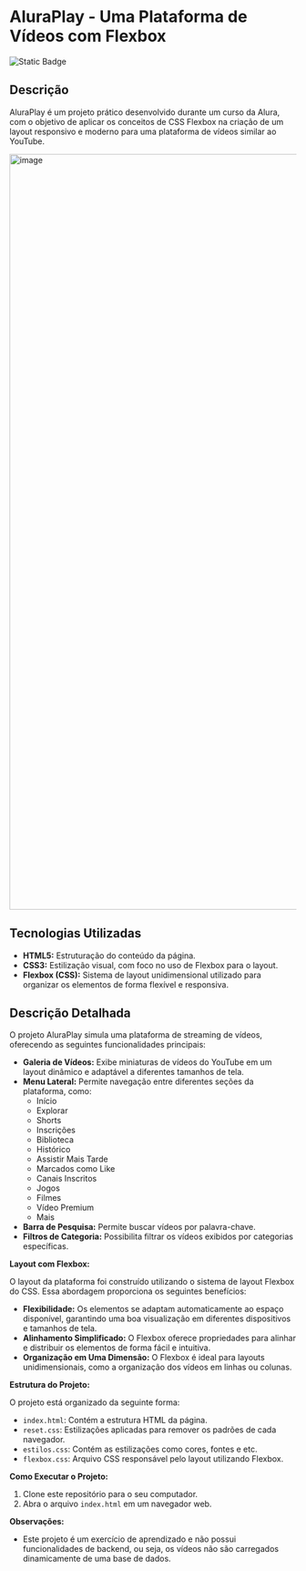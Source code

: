 # AluraPlay - Uma Plataforma de Vídeos com Flexbox
![Static Badge](https://img.shields.io/badge/Status-Em%20andamento-blue)

## Descrição

AluraPlay é um projeto prático desenvolvido durante um curso da Alura, com o objetivo de aplicar os conceitos de CSS Flexbox na criação de um layout responsivo e moderno para uma plataforma de vídeos similar ao YouTube.

<img width="1326" alt="image" src="https://github.com/ledsouza/aluraplay/assets/56280624/df5eef3b-a765-4c95-9c91-78460cc9e0a3">

## Tecnologias Utilizadas

- **HTML5:** Estruturação do conteúdo da página.
- **CSS3:** Estilização visual, com foco no uso de Flexbox para o layout.
- **Flexbox (CSS):** Sistema de layout unidimensional utilizado para organizar os elementos de forma flexível e responsiva.

## Descrição Detalhada

O projeto AluraPlay simula uma plataforma de streaming de vídeos, oferecendo as seguintes funcionalidades principais:

- **Galeria de Vídeos:** Exibe miniaturas de vídeos do YouTube em um layout dinâmico e adaptável a diferentes tamanhos de tela.
- **Menu Lateral:** Permite navegação entre diferentes seções da plataforma, como:
    - Início
    - Explorar
    - Shorts
    - Inscrições
    - Biblioteca
    - Histórico
    - Assistir Mais Tarde
    - Marcados como Like
    - Canais Inscritos
    - Jogos
    - Filmes
    - Vídeo Premium
    - Mais
- **Barra de Pesquisa:** Permite buscar vídeos por palavra-chave.
- **Filtros de Categoria:** Possibilita filtrar os vídeos exibidos por categorias específicas.

**Layout com Flexbox:**

O layout da plataforma foi construído utilizando o sistema de layout Flexbox do CSS. Essa abordagem proporciona os seguintes benefícios:

- **Flexibilidade:** Os elementos se adaptam automaticamente ao espaço disponível, garantindo uma boa visualização em diferentes dispositivos e tamanhos de tela.
- **Alinhamento Simplificado:** O Flexbox oferece propriedades para alinhar e distribuir os elementos de forma fácil e intuitiva.
- **Organização em Uma Dimensão:** O Flexbox é ideal para layouts unidimensionais, como a organização dos vídeos em linhas ou colunas.

**Estrutura do Projeto:**

O projeto está organizado da seguinte forma:

- `index.html`: Contém a estrutura HTML da página.
- `reset.css`: Estilizações aplicadas para remover os padrões de cada navegador.
- `estilos.css`: Contém as estilizações como cores, fontes e etc.
- `flexbox.css`: Arquivo CSS responsável pelo layout utilizando Flexbox.

**Como Executar o Projeto:**

1. Clone este repositório para o seu computador.
2. Abra o arquivo `index.html` em um navegador web.

**Observações:**

- Este projeto é um exercício de aprendizado e não possui funcionalidades de backend, ou seja, os vídeos não são carregados dinamicamente de uma base de dados.
